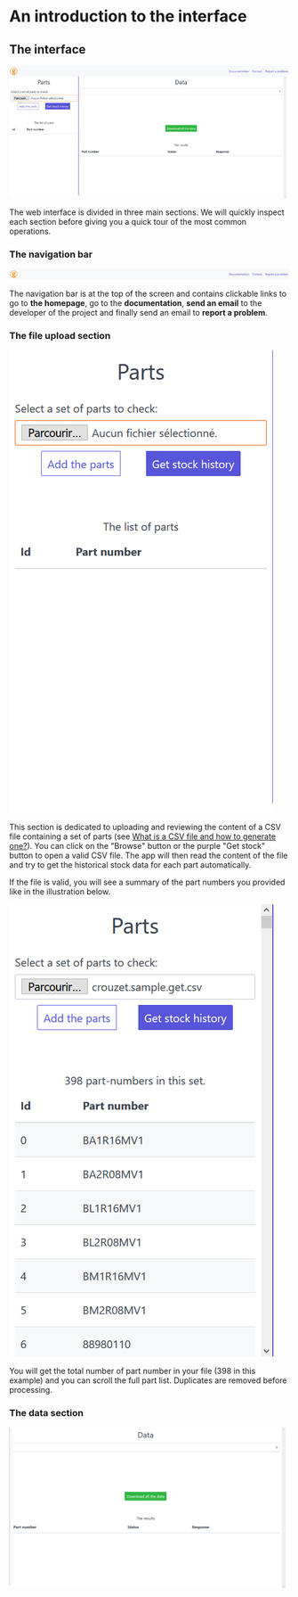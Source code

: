 # An introduction to the interface

## The interface

![A screenshot of the web interface](./_media/interface.jpg)

The web interface is divided in three main sections. We will quickly inspect each section before giving you a quick tour of the most common operations.

### The navigation bar

![A closeup of the nav bar](./_media/zones_01.jpg)

The navigation bar is at the top of the screen and contains clickable links to go to **the homepage**, go to the **documentation**, **send an email** to the developer of the project and finally send an email to **report a problem**.

### The file upload section

![A closeup of the file upload section](./_media/partlist_empty.png)

This section is dedicated to uploading and reviewing the content of a CSV file containing a set of parts (see [What is a CSV file and how to generate one?](../basics-csv/)). You can click on the "Browse" button or the purple "Get stock" button to open a valid CSV file. The app will then read the content of the file and try to get the historical stock data for each part automatically.

If the file is valid, you will see a summary of the part numbers you provided like in the illustration below.

![The app now shows the part numbers provided in a list](./_media/partlist_uploaded.png)

You will get the total number of part number in your file (398 in this example) and you can scroll the full part list. Duplicates are removed before processing.

### The data section

![A closeup of the data review section](./_media/data_section.png)

[//]: # 'TODO: insert the URL'
